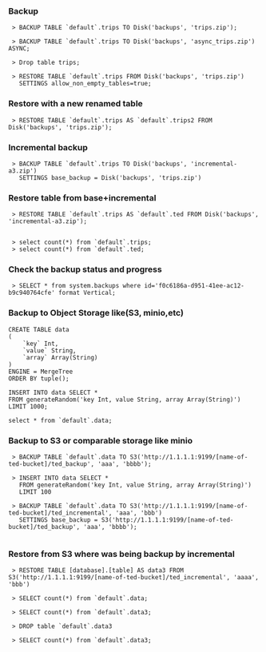 ### Backup

```
 > BACKUP TABLE `default`.trips TO Disk('backups', 'trips.zip');
 
 > BACKUP TABLE `default`.trips TO Disk('backups', 'async_trips.zip') ASYNC;

 > Drop table trips;

 > RESTORE TABLE `default`.trips FROM Disk('backups', 'trips.zip')
   SETTINGS allow_non_empty_tables=true;
```

### Restore with a new renamed table

```
 > RESTORE TABLE `default`.trips AS `default`.trips2 FROM Disk('backups', 'trips.zip');
```

### Incremental backup

```
 > BACKUP TABLE `default`.trips TO Disk('backups', 'incremental-a3.zip')
   SETTINGS base_backup = Disk('backups', 'trips.zip')
```
  
### Restore table from base+incremental

```
 > RESTORE TABLE `default`.trips AS `default`.ted FROM Disk('backups', 'incremental-a3.zip');
 
  
 > select count(*) from `default`.trips;
 > select count(*) from `default`.ted;
```

### Check the backup status and progress

```
 > SELECT * from system.backups where id='f0c6186a-d951-41ee-ac12-b9c940764cfe' format Vertical;
```

### Backup to Object Storage like(S3, minio,etc)

```
CREATE TABLE data
(
    `key` Int,
    `value` String,
    `array` Array(String)
)
ENGINE = MergeTree
ORDER BY tuple();

INSERT INTO data SELECT *
FROM generateRandom('key Int, value String, array Array(String)')
LIMIT 1000;

select * from `default`.data;
```

### Backup to S3 or comparable storage like minio

```
 > BACKUP TABLE `default`.data TO S3('http://1.1.1.1:9199/[name-of-ted-bucket]/ted_backup', 'aaa', 'bbbb');

 > INSERT INTO data SELECT *
   FROM generateRandom('key Int, value String, array Array(String)')
   LIMIT 100
   
 > BACKUP TABLE `default`.data TO S3('http://1.1.1.1:9199/[name-of-ted-bucket]/ted_incremental', 'aaa', 'bbb') 
   SETTINGS base_backup = S3('http://1.1.1.1:9199/[name-of-ted-bucket]/ted_backup', 'aaa', 'bbbb');
   
```
 
### Restore from S3 where was being backup by incremental

```
 > RESTORE TABLE [database].[table] AS data3 FROM S3('http://1.1.1.1:9199/[name-of-ted-bucket]/ted_incremental', 'aaaa', 'bbb') 

 > SELECT count(*) from `default`.data;

 > SELECT count(*) from `default`.data3;

 > DROP table `default`.data3
 
 > SELECT count(*) from `default`.data3;
```
 
